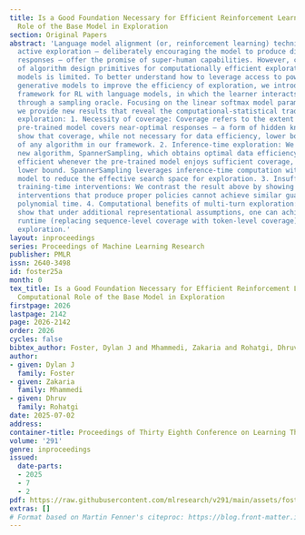 ```yaml
---
title: Is a Good Foundation Necessary for Efficient Reinforcement Learning? The Computational
  Role of the Base Model in Exploration
section: Original Papers
abstract: 'Language model alignment (or, reinforcement learning) techniques that leverage
  active exploration – deliberately encouraging the model to produce diverse, informative
  responses – offer the promise of super-human capabilities. However, current understanding
  of algorithm design primitives for computationally efficient exploration with language
  models is limited. To better understand how to leverage access to powerful pre-trained
  generative models to improve the efficiency of exploration, we introduce a new computational
  framework for RL with language models, in which the learner interacts with the model
  through a sampling oracle. Focusing on the linear softmax model parameterization,
  we provide new results that reveal the computational-statistical tradeoffs of efficient
  exploration: 1. Necessity of coverage: Coverage refers to the extent to which the
  pre-trained model covers near-optimal responses – a form of hidden knowledge. We
  show that coverage, while not necessary for data efficiency, lower bounds the runtime
  of any algorithm in our framework. 2. Inference-time exploration: We introduce a
  new algorithm, SpannerSampling, which obtains optimal data efficiency and is computationally
  efficient whenever the pre-trained model enjoys sufficient coverage, matching our
  lower bound. SpannerSampling leverages inference-time computation with the pre-trained
  model to reduce the effective search space for exploration. 3. Insufficiency of
  training-time interventions: We contrast the result above by showing that training-time
  interventions that produce proper policies cannot achieve similar guarantees in
  polynomial time. 4. Computational benefits of multi-turn exploration: Finally, we
  show that under additional representational assumptions, one can achieve improved
  runtime (replacing sequence-level coverage with token-level coverage) through multi-turn
  exploration.'
layout: inproceedings
series: Proceedings of Machine Learning Research
publisher: PMLR
issn: 2640-3498
id: foster25a
month: 0
tex_title: Is a Good Foundation Necessary for Efficient Reinforcement Learning? The
  Computational Role of the Base Model in Exploration
firstpage: 2026
lastpage: 2142
page: 2026-2142
order: 2026
cycles: false
bibtex_author: Foster, Dylan J and Mhammedi, Zakaria and Rohatgi, Dhruv
author:
- given: Dylan J
  family: Foster
- given: Zakaria
  family: Mhammedi
- given: Dhruv
  family: Rohatgi
date: 2025-07-02
address:
container-title: Proceedings of Thirty Eighth Conference on Learning Theory
volume: '291'
genre: inproceedings
issued:
  date-parts:
  - 2025
  - 7
  - 2
pdf: https://raw.githubusercontent.com/mlresearch/v291/main/assets/foster25a/foster25a.pdf
extras: []
# Format based on Martin Fenner's citeproc: https://blog.front-matter.io/posts/citeproc-yaml-for-bibliographies/
---
```

